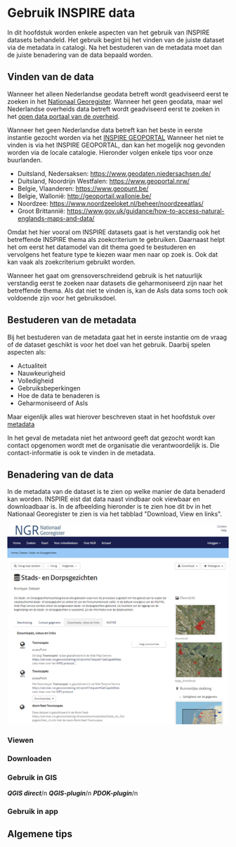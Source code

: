 # Gebruik INSPIRE data

In dit hoofdstuk worden enkele aspecten van het gebruik van INSPIRE datasets behandeld.
Het gebruik begint bij het vinden van de juiste dataset via de metadata in catalogi. 
Na het bestuderen van de metadata moet dan de juiste benadering van de data bepaald worden.

## Vinden van de data

Wanneer het alleen Nederlandse geodata betreft wordt geadviseerd eerst te zoeken in het <a href="https://www.nationaalgeoregister.nl/" target="_blank">Nationaal Georegister</a>. 
Wanneer het geen geodata, maar wel Nederlandse overheids data betreft wordt geadviseerd eerst te zoeken in het <a href="https://data.overheid.nl/" target="_blank">open data portaal van de overheid</a>.

Wanneer het geen Nederlandse data betreft kan het beste in eerste instantie gezocht worden via het <a href="https://inspire-geoportal.ec.europa.eu/" target="_blank">INSPIRE GEOPORTAL</a>
Wanneer het niet te vinden is via het INSPIRE GEOPORTAL, dan kan het mogelijk nog gevonden worden via de locale catalogie.
Hieronder volgen enkele tips voor onze buurlanden.
- Duitsland, Nedersaksen: https://www.geodaten.niedersachsen.de/
- Duitsland, Noordrijn Westfalen: https://www.geoportal.nrw/
- Belgie, Vlaanderen: https://www.geopunt.be/
- Belgie, Wallonië: http://geoportail.wallonie.be/
- Noordzee: https://www.noordzeeloket.nl/beheer/noordzeeatlas/
- Groot Brittannië: https://www.gov.uk/guidance/how-to-access-natural-englands-maps-and-data/

Omdat het hier vooral om INSPIRE datasets gaat is het verstandig ook het betreffende INSPIRE thema als zoekcriterium te gebruiken. 
Daarnaast helpt het om eerst het datamodel van dit thema goed te bestuderen en vervolgens het feature type te kiezen waar men naar op zoek is. 
Ook dat kan vaak als zoekcriterium gebruikt worden.

Wanneer het gaat om grensoverschreidend gebruik is het natuurlijk verstandig eerst te zoeken naar datasets die geharmoniseerd zijn naar het betreffende thema. 
Als dat niet te vinden is, kan de AsIs data soms toch ook voldoende zijn voor het gebruiksdoel.

## Bestuderen van de metadata
Bij het bestuderen van de metadata gaat het in eerste instantie om de vraag of de dataset geschikt is voor het doel van het gebruik. 
Daarbij spelen aspecten als:
- Actualiteit
- Nauwkeurigheid
- Volledigheid
- Gebruiksbeperkingen
- Hoe de data te benaderen is
- Geharmoniseerd of AsIs

Maar eigenlijk alles wat hierover beschreven staat in het hoofdstuk over [metadata](#metadata)

In het geval de metadata niet het antwoord geeft dat gezocht wordt kan contact opgenomen wordt met de organisatie die verantwoordelijk is. Die contact-informatie is ook te vinden in de metadata.

## Benadering van de data
In de metadata van de dataset is te zien op welke manier de data benaderd kan worden.
INSPIRE eist dat data naast vindbaar ook viewbaar en downloadbaar is. 
In de afbeelding hieronder is te zien hoe dit bv in het Nationaal Georegister te zien is via het tabblad "Download, View en links".

![Download, View en Links](media/gebruik_benaderen.png "Download, View en Links")

### Viewen

### Downloaden

### Gebruik in GIS

***QGIS direct***/n
***QGIS-plugin***/n
***PDOK-plugin***/n

### Gebruik in app

## Algemene tips

